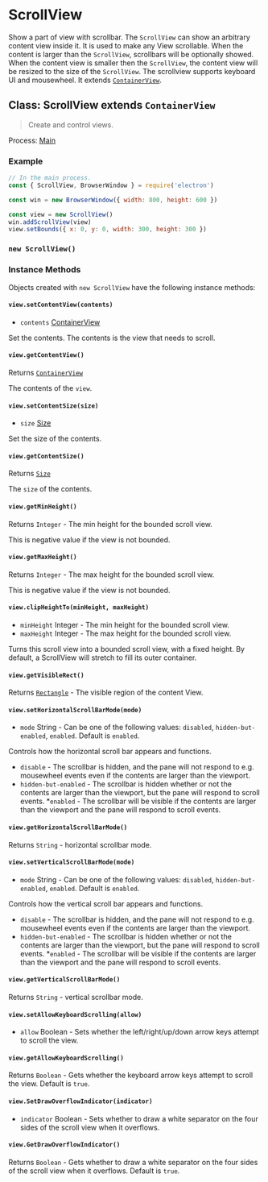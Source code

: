 # ScrollView

Show a part of view with scrollbar. 
The `ScrollView` can show an arbitrary content view inside it. It is used to make
any View scrollable. When the content is larger than the `ScrollView`,
scrollbars will be optionally showed. When the content view is smaller
then the `ScrollView`, the content view will be resized to the size of the
`ScrollView`.
The scrollview supports keyboard UI and mousewheel.
It extends [`ContainerView`](container-view.md).

## Class: ScrollView  extends `ContainerView`

> Create and control views.

Process: [Main](../glossary.md#main-process)

### Example

```javascript
// In the main process.
const { ScrollView, BrowserWindow } = require('electron')

const win = new BrowserWindow({ width: 800, height: 600 })

const view = new ScrollView()
win.addScrollView(view)
view.setBounds({ x: 0, y: 0, width: 300, height: 300 })
```

### `new ScrollView()`

### Instance Methods

Objects created with `new ScrollView` have the following instance methods:

#### `view.setContentView(contents)`

* `contents` [ContainerView](container-view.md)

Set the contents. The contents is the view that needs to scroll.

  #### `view.getContentView()`

Returns [`ContainerView`](container-view.md)

The contents of the `view`.

#### `view.setContentSize(size)`

* `size` [Size](structures/size.md)

Set the size of the contents.

#### `view.getContentSize()`

Returns [`Size`](structures/size.md)

The `size` of the contents.

#### `view.getMinHeight()`

Returns `Integer` - The min height for the bounded scroll view.

This is negative value if the view is not bounded.

#### `view.getMaxHeight()`

Returns `Integer` - The max height for the bounded scroll view.

This is negative value if the view is not bounded.

#### `view.clipHeightTo(minHeight, maxHeight)`

* `minHeight` Integer - The min height for the bounded scroll view.
* `maxHeight` Integer - The max height for the bounded scroll view.

Turns this scroll view into a bounded scroll view, with a fixed height.
By default, a ScrollView will stretch to fill its outer container.

#### `view.getVisibleRect()`

Returns [`Rectangle`](structures/rectangle.md) - The visible region of the content View.

#### `view.setHorizontalScrollBarMode(mode)`

* `mode` String - Can be one of the following values: `disabled`, `hidden-but-enabled`, `enabled`. Default is `enabled`.

Controls how the horizontal scroll bar appears and functions.
* `disable` - The scrollbar is hidden, and the pane will not respond to e.g. mousewheel events even if the contents are larger than the viewport.
* `hidden-but-enabled` - The scrollbar is hidden whether or not the contents are larger than the viewport, but the pane will respond to scroll events.
*`enabled` - The scrollbar will be visible if the contents are larger than the viewport and the pane will respond to scroll events.

#### `view.getHorizontalScrollBarMode()`

Returns `String` - horizontal scrollbar mode.

#### `view.setVerticalScrollBarMode(mode)`

* `mode` String - Can be one of the following values: `disabled`, `hidden-but-enabled`, `enabled`. Default is `enabled`.

Controls how the vertical scroll bar appears and functions.
* `disable` - The scrollbar is hidden, and the pane will not respond to e.g. mousewheel events even if the contents are larger than the viewport.
* `hidden-but-enabled` - The scrollbar is hidden whether or not the contents are larger than the viewport, but the pane will respond to scroll events.
*`enabled` - The scrollbar will be visible if the contents are larger than the viewport and the pane will respond to scroll events.

#### `view.getVerticalScrollBarMode()`

Returns `String` - vertical scrollbar mode.

#### `view.setAllowKeyboardScrolling(allow)`

* `allow` Boolean - Sets whether the left/right/up/down arrow keys attempt to scroll the view.

#### `view.getAllowKeyboardScrolling()`

Returns `Boolean` - Gets whether the keyboard arrow keys attempt to scroll the view. Default is `true`.

#### `view.SetDrawOverflowIndicator(indicator)`

* `indicator` Boolean - Sets whether to draw a white separator on the four sides of the scroll view when it overflows.

#### `view.GetDrawOverflowIndicator()`

Returns `Boolean` - Gets whether to draw a white separator on the four sides of the scroll view when it overflows. Default is `true`.
